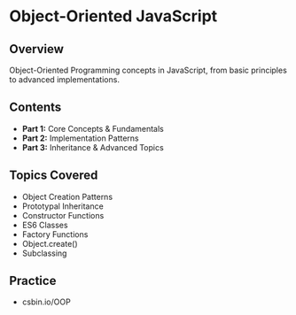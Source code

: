 # Object-Oriented JavaScript

## Overview

Object-Oriented Programming concepts in JavaScript, from basic principles to advanced implementations.

## Contents

- **Part 1:** Core Concepts & Fundamentals
- **Part 2:** Implementation Patterns
- **Part 3:** Inheritance & Advanced Topics

## Topics Covered

- Object Creation Patterns
- Prototypal Inheritance
- Constructor Functions
- ES6 Classes
- Factory Functions
- Object.create()
- Subclassing

## Practice

- csbin.io/OOP
